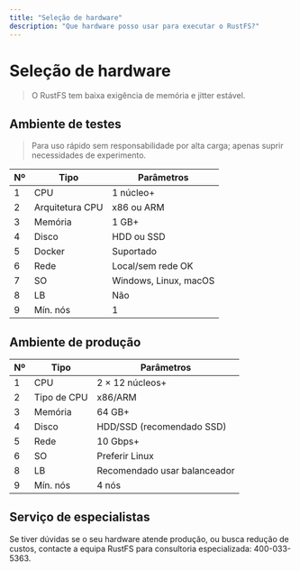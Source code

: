 ```yaml
---
title: "Seleção de hardware"
description: "Que hardware posso usar para executar o RustFS?"
---
```


# Seleção de hardware

> O RustFS tem baixa exigência de memória e jitter estável.

## Ambiente de testes

> Para uso rápido sem responsabilidade por alta carga; apenas suprir necessidades de experimento.

| Nº | Tipo | Parâmetros |
| - | - | - |
| 1 | CPU | 1 núcleo+ |
| 2 | Arquitetura CPU | x86 ou ARM |
| 3 | Memória | 1 GB+ |
| 4 | Disco | HDD ou SSD |
| 5 | Docker | Suportado |
| 6 | Rede | Local/sem rede OK |
| 7 | SO | Windows, Linux, macOS |
| 8 | LB | Não |
| 9 | Mín. nós | 1 |

## Ambiente de produção

| Nº | Tipo | Parâmetros |
| - | - | - |
| 1 | CPU | 2 × 12 núcleos+ |
| 2 | Tipo de CPU | x86/ARM |
| 3 | Memória | 64 GB+ |
| 4 | Disco | HDD/SSD (recomendado SSD) |
| 5 | Rede | 10 Gbps+ |
| 6 | SO | Preferir Linux |
| 8 | LB | Recomendado usar balanceador |
| 9 | Mín. nós | 4 nós |

## Serviço de especialistas

Se tiver dúvidas se o seu hardware atende produção, ou busca redução de custos, contacte a equipa RustFS para consultoria especializada: 400-033-5363.

